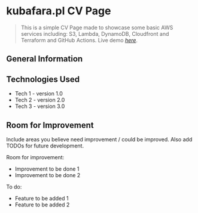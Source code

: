 # kubafara.pl CV Page
> This is a simple CV Page made to showcase some basic AWS services including: S3, Lambda, DynamoDB, Cloudfront and Terraform and GitHub Actions.
> Live demo [_here_](https://www.kubafara.pl). <!-- If you have the project hosted somewhere, include the link here. -->


## General Information



## Technologies Used
- Tech 1 - version 1.0
- Tech 2 - version 2.0
- Tech 3 - version 3.0

## Room for Improvement
Include areas you believe need improvement / could be improved. Also add TODOs for future development.

Room for improvement:
- Improvement to be done 1
- Improvement to be done 2

To do:
- Feature to be added 1
- Feature to be added 2
